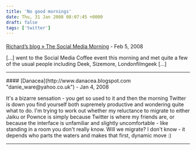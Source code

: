 ```yaml
---
title: 'No good mornings'
date: Thu, 31 Jan 2008 08:07:45 +0000
draft: false
tags: ['twitter']
---
```



#### 
[Richard&#8217;s blog &raquo; The Social Media Morning](http://www.main-vision.com/richard/blog/?p=488 "") - <time datetime="2008-02-01 15:36:34">Feb 5, 2008</time>

\[...\] went to the Social Media Coffee event this morning and met quite a few of the usual people including Deek, Sizemore, Londonfilmgeek \[...\]
<hr />
#### 
[Danacea](http://www.danacea.blogspot.com "danie_ware@yahoo.co.uk") - <time datetime="2008-01-31 11:10:19">Jan 4, 2008</time>

It's a bizarre sensation - you get so used to it and then the morning Twitter is down you find yourself both supremely productive and wondering quite what to do. I'm trying to work out whether my reluctance to migrate to either Jaiku or Pownce is simply because Twitter is where my friends are, or because the interface is unfamiliar and slightly uncomfortable - like standing in a room you don't really know. Will we migrate? I don't know - it depends who parts the waters and makes that first, dynamic move :)
<hr />
